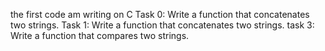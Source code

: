 the first code am writing on C
Task 0: Write a function that concatenates two strings.
Task 1: Write a function that concatenates two strings.
task 3: Write a function that compares two strings.
